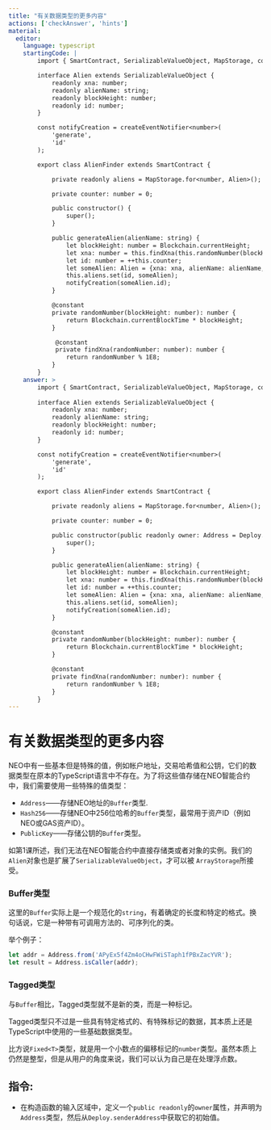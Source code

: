 ```yaml
---
title: "有关数据类型的更多内容"
actions: ['checkAnswer', 'hints']
material: 
  editor:
    language: typescript
    startingCode: |
        import { SmartContract, SerializableValueObject, MapStorage, constant, Blockchain, createEventNotifier } from '@neo-one/smart-contract';

        interface Alien extends SerializableValueObject {
            readonly xna: number;
            readonly alienName: string;
            readonly blockHeight: number;
            readonly id: number;
        }

        const notifyCreation = createEventNotifier<number>(
            'generate',
            'id'
        );

        export class AlienFinder extends SmartContract {

            private readonly aliens = MapStorage.for<number, Alien>();

            private counter: number = 0; 

            public constructor() {
                super();
            }

            public generateAlien(alienName: string) {
                let blockHeight: number = Blockchain.currentHeight;
                let xna: number = this.findXna(this.randomNumber(blockHeight));
                let id: number = ++this.counter;
                let someAlien: Alien = {xna: xna, alienName: alienName, blockHeight: blockHeight, id: id};
                this.aliens.set(id, someAlien);
                notifyCreation(someAlien.id);
            }

            @constant
            private randomNumber(blockHeight: number): number {
                return Blockchain.currentBlockTime * blockHeight;
            }

             @constant
             private findXna(randomNumber: number): number {
                return randomNumber % 1E8;
            }
        }
    answer: > 
        import { SmartContract, SerializableValueObject, MapStorage, constant, Blockchain, createEventNotifier, Address, Deploy } from '@neo-one/smart-contract';
        
        interface Alien extends SerializableValueObject {
            readonly xna: number;
            readonly alienName: string;
            readonly blockHeight: number;
            readonly id: number;
        }

        const notifyCreation = createEventNotifier<number>(
            'generate',
            'id'
        );

        export class AlienFinder extends SmartContract {

            private readonly aliens = MapStorage.for<number, Alien>();

            private counter: number = 0; 

            public constructor(public readonly owner: Address = Deploy.senderAddress) {
                super();
            }

            public generateAlien(alienName: string) {
                let blockHeight: number = Blockchain.currentHeight;
                let xna: number = this.findXna(this.randomNumber(blockHeight));
                let id: number = ++this.counter;
                let someAlien: Alien = {xna: xna, alienName: alienName, blockHeight: blockHeight, id: id};
                this.aliens.set(id, someAlien);
                notifyCreation(someAlien.id);
            }

            @constant
            private randomNumber(blockHeight: number): number {
                return Blockchain.currentBlockTime * blockHeight;
            }

            @constant
            private findXna(randomNumber: number): number {
                return randomNumber % 1E8;
            }
        }
---
```


# 有关数据类型的更多内容

NEO中有一些基本但是特殊的值，例如帐户地址，交易哈希值和公钥，它们的数据类型在原本的TypeScript语言中不存在。为了将这些值存储在NEO智能合约中，我们需要使用一些特殊的值类型：

- `Address`——存储NEO地址的`Buffer`类型.
- `Hash256`——存储NEO中256位哈希的`Buffer`类型，最常用于资产ID（例如NEO或GAS资产ID）。
- `PublicKey`——存储公钥的`Buffer`类型。

如第1课所述，我们无法在NEO智能合约中直接存储类或者对象的实例。我们的`Alien`对象也是扩展了`SerializableValueObject`，才可以被 `ArrayStorage`所接受。

### Buffer类型

这里的`Buffer`实际上是一个规范化的`string`，有着确定的长度和特定的格式。换句话说，它是一种带有可调用方法的、可序列化的类。

举个例子：

```typescript
let addr = Address.from('APyEx5f4Zm4oCHwFWiSTaph1fPBxZacYVR');
let result = Address.isCaller(addr);
```

### Tagged类型

与`Buffer`相比，Tagged类型就不是新的类，而是一种标记。

Tagged类型只不过是一些具有特定格式的、有特殊标记的数据，其本质上还是TypeScript中使用的一些基础数据类型。

比方说`Fixed<T>`类型，就是用一个小数点的偏移标记的`number`类型。虽然本质上仍然是整型，但是从用户的角度来说，我们可以认为自己是在处理浮点数。

## 指令: 

- 在构造函数的输入区域中，定义一个`public readonly`的`owner`属性，并声明为`Address`类型，然后从`Deploy.senderAddress`中获取它的初始值。
